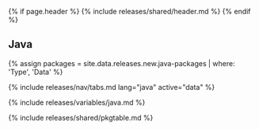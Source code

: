 {% if page.header %}
{% include releases/shared/header.md %}
{% endif %}

## Java

{% assign packages = site.data.releases.new.java-packages | where: 'Type', 'Data' %}

{% include releases/nav/tabs.md lang="java" active="data" %}

{% include releases/variables/java.md %}

{% include releases/shared/pkgtable.md %}